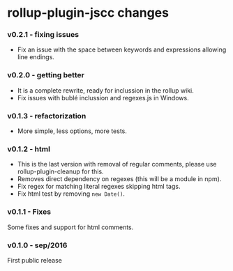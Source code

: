 # rollup-plugin-jscc changes

### v0.2.1 - fixing issues
- Fix an issue with the space between keywords and expressions allowing line endings.

### v0.2.0 - getting better
- It is a complete rewrite, ready for inclussion in the rollup wiki.
- Fix issues with bublé inclussion and regexes.js in Windows.

### v0.1.3 - refactorization
- More simple, less options, more tests.

### v0.1.2 - html
- This is the last version with removal of regular comments, please use rollup-plugin-cleanup for this.
- Removes direct dependency on regexes (this will be a module in npm).
- Fix regex for matching literal regexes skipping html tags.
- Fix html test by removing `new Date()`.

### v0.1.1 - Fixes
Some fixes and support for html comments.

### v0.1.0 - sep/2016
First public release
